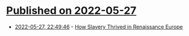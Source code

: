 # [Published on 2022-05-27](index.md)

* [2022-05-27, 22:49:46](https://news.ycombinator.com/item?id=31535831) - [How Slavery Thrived in Renaissance Europe](https://www.historyextra.com/period/medieval/renaissance-medieval-slave-trade-human-stories-europe-africa/)
